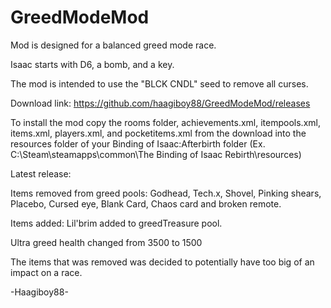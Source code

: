 # GreedModeMod
Mod is designed for a balanced greed mode race.

Isaac starts with D6, a bomb, and a key.

The mod is intended to use the "BLCK CNDL" seed to remove all curses. 

Download link: https://github.com/haagiboy88/GreedModeMod/releases

To install the mod copy the rooms folder, achievements.xml, itempools.xml, items.xml, players.xml, and pocketitems.xml from the download into the resources folder of your Binding of Isaac:Afterbirth folder (Ex. C:\Steam\steamapps\common\The Binding of Isaac Rebirth\resources)

Latest release:

Items removed from greed pools: Godhead, Tech.x, Shovel, Pinking shears, Placebo, Cursed eye, Blank Card, Chaos card and broken remote.

Items added: Lil'brim added to greedTreasure pool.

Ultra greed health changed from 3500 to 1500

The items that was removed was decided to potentially have too big of an impact on a race.

-Haagiboy88-
